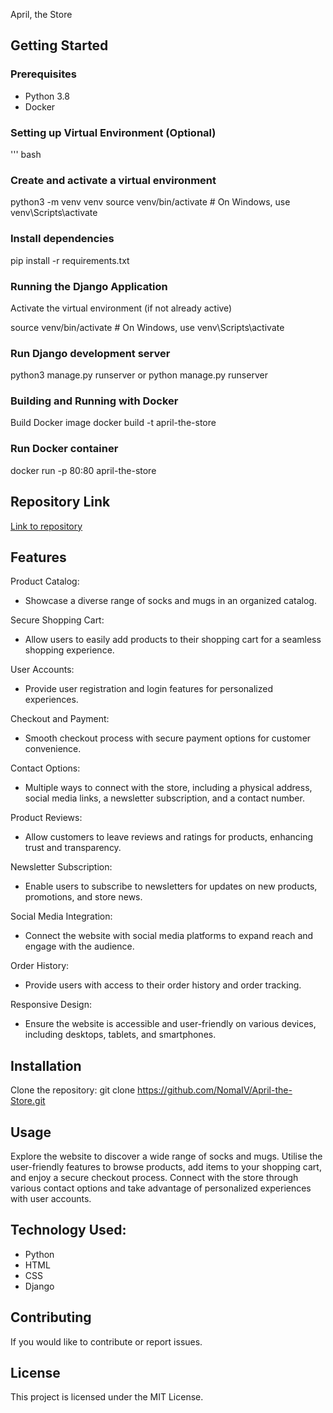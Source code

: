 April, the Store

## Getting Started

### Prerequisites
- Python 3.8
- Docker

### Setting up Virtual Environment (Optional)
''' bash
### Create and activate a virtual environment
python3 -m venv venv
source venv/bin/activate  # On Windows, use venv\Scripts\activate

### Install dependencies
pip install -r requirements.txt

### Running the Django Application
Activate the virtual environment (if not already active)

source venv/bin/activate  # On Windows, use venv\Scripts\activate

### Run Django development server
python3 manage.py runserver or python manage.py runserver

### Building and Running with Docker
Build Docker image
docker build -t april-the-store

### Run Docker container
docker run -p 80:80 april-the-store

## Repository Link
[Link to repository](https://github.com/NomaIV/April-the-Store)

## Features
Product Catalog:
- Showcase a diverse range of socks and mugs in an organized catalog.
  
Secure Shopping Cart:
- Allow users to easily add products to their shopping cart for a seamless shopping experience.
  
User Accounts:
- Provide user registration and login features for personalized experiences.
  
Checkout and Payment:
- Smooth checkout process with secure payment options for customer convenience.
  
Contact Options:
- Multiple ways to connect with the store, including a physical address, social media links, a newsletter subscription, and a contact number.
  
Product Reviews:
- Allow customers to leave reviews and ratings for products, enhancing trust and transparency.
  
Newsletter Subscription:
- Enable users to subscribe to newsletters for updates on new products, promotions, and store news.
  
Social Media Integration:
- Connect the website with social media platforms to expand reach and engage with the audience.
  
Order History:
- Provide users with access to their order history and order tracking.
  
Responsive Design:
- Ensure the website is accessible and user-friendly on various devices, including desktops, tablets, and smartphones.

## Installation
Clone the repository:
git clone https://github.com/NomaIV/April-the-Store.git


## Usage
Explore the website to discover a wide range of socks and mugs. Utilise the user-friendly features to browse products, add items to your shopping cart, and enjoy a secure checkout process. Connect with the store through various contact options and take advantage of personalized experiences with user accounts.

## Technology Used:
- Python
- HTML
- CSS
- Django

## Contributing
If you would like to contribute or report issues.

## License
This project is licensed under the MIT License.
